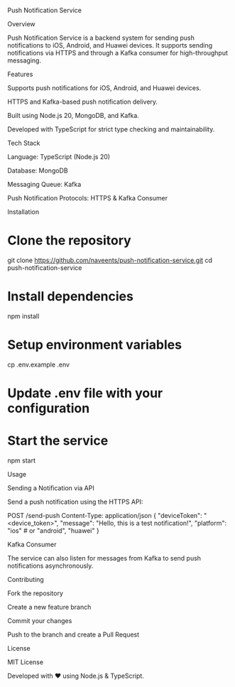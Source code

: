 Push Notification Service

Overview

Push Notification Service is a backend system for sending push notifications to iOS, Android, and Huawei devices. It supports sending notifications via HTTPS and through a Kafka consumer for high-throughput messaging.

Features

Supports push notifications for iOS, Android, and Huawei devices.

HTTPS and Kafka-based push notification delivery.

Built using Node.js 20, MongoDB, and Kafka.

Developed with TypeScript for strict type checking and maintainability.

Tech Stack

Language: TypeScript (Node.js 20)

Database: MongoDB

Messaging Queue: Kafka

Push Notification Protocols: HTTPS & Kafka Consumer

Installation

# Clone the repository
git clone https://github.com/naveents/push-notification-service.git
cd push-notification-service

# Install dependencies
npm install

# Setup environment variables
cp .env.example .env
# Update .env file with your configuration

# Start the service
npm start

Usage

Sending a Notification via API

Send a push notification using the HTTPS API:

POST /send-push
Content-Type: application/json
{
  "deviceToken": "<device_token>",
  "message": "Hello, this is a test notification!",
  "platform": "ios"  # or "android", "huawei"
}

Kafka Consumer

The service can also listen for messages from Kafka to send push notifications asynchronously.

Contributing

Fork the repository

Create a new feature branch

Commit your changes

Push to the branch and create a Pull Request

License

MIT License

Developed with ❤️ using Node.js & TypeScript.